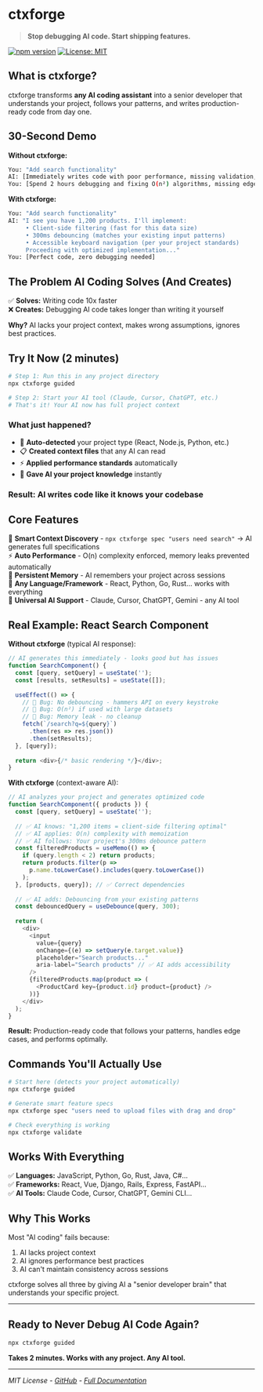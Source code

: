 # ctxforge

> **Stop debugging AI code. Start shipping features.**

[![npm version](https://badge.fury.io/js/ctxforge.svg)](https://www.npmjs.com/package/ctxforge)
[![License: MIT](https://img.shields.io/badge/License-MIT-yellow.svg)](https://opensource.org/licenses/MIT)

## What is ctxforge?

ctxforge transforms **any AI coding assistant** into a senior developer that understands your project, follows your patterns, and writes production-ready code from day one.

## 30-Second Demo

**Without ctxforge:**
```bash
You: "Add search functionality"
AI: [Immediately writes code with poor performance, missing validation, wrong patterns]
You: [Spend 2 hours debugging and fixing O(n²) algorithms, missing edge cases]
```

**With ctxforge:**
```bash
You: "Add search functionality"  
AI: "I see you have 1,200 products. I'll implement:
     • Client-side filtering (fast for this data size)
     • 300ms debouncing (matches your existing input patterns) 
     • Accessible keyboard navigation (per your project standards)
     Proceeding with optimized implementation..."
You: [Perfect code, zero debugging needed]
```

## The Problem AI Coding Solves (And Creates)

✅ **Solves:** Writing code 10x faster  
❌ **Creates:** Debugging AI code takes longer than writing it yourself

**Why?** AI lacks your project context, makes wrong assumptions, ignores best practices.

## Try It Now (2 minutes)

```bash
# Step 1: Run this in any project directory
npx ctxforge guided

# Step 2: Start your AI tool (Claude, Cursor, ChatGPT, etc.)
# That's it! Your AI now has full project context
```

### What just happened?
- 🎯 **Auto-detected** your project type (React, Node.js, Python, etc.)
- 📋 **Created context files** that any AI can read
- ⚡ **Applied performance standards** automatically
- 🧠 **Gave AI your project knowledge** instantly

### Result: AI writes code like it knows your codebase

## Core Features

🎯 **Smart Context Discovery** - `npx ctxforge spec "users need search"` → AI generates full specifications  
⚡ **Auto Performance** - O(n) complexity enforced, memory leaks prevented automatically  
🧠 **Persistent Memory** - AI remembers your project across sessions  
🔧 **Any Language/Framework** - React, Python, Go, Rust... works with everything  
🤖 **Universal AI Support** - Claude, Cursor, ChatGPT, Gemini - any AI tool

## Real Example: React Search Component

**Without ctxforge** (typical AI response):
```javascript
// AI generates this immediately - looks good but has issues
function SearchComponent() {
  const [query, setQuery] = useState('');
  const [results, setResults] = useState([]);
  
  useEffect(() => {
    // 🚨 Bug: No debouncing - hammers API on every keystroke
    // 🚨 Bug: O(n²) if used with large datasets  
    // 🚨 Bug: Memory leak - no cleanup
    fetch(`/search?q=${query}`)
      .then(res => res.json())
      .then(setResults);
  }, [query]);
  
  return <div>{/* basic rendering */}</div>;
}
```

**With ctxforge** (context-aware AI):
```javascript
// AI analyzes your project and generates optimized code
function SearchComponent({ products }) {
  const [query, setQuery] = useState('');
  
  // ✅ AI knows: "1,200 items = client-side filtering optimal"
  // ✅ AI applies: O(n) complexity with memoization  
  // ✅ AI follows: Your project's 300ms debounce pattern
  const filteredProducts = useMemo(() => {
    if (query.length < 2) return products;
    return products.filter(p => 
      p.name.toLowerCase().includes(query.toLowerCase())
    );
  }, [products, query]); // ✅ Correct dependencies
  
  // ✅ AI adds: Debouncing from your existing patterns
  const debouncedQuery = useDebounce(query, 300);
  
  return (
    <div>
      <input 
        value={query}
        onChange={(e) => setQuery(e.target.value)}
        placeholder="Search products..."
        aria-label="Search products" // ✅ AI adds accessibility
      />
      {filteredProducts.map(product => (
        <ProductCard key={product.id} product={product} />
      ))}
    </div>
  );
}
```

**Result:** Production-ready code that follows your patterns, handles edge cases, and performs optimally.

## Commands You'll Actually Use

```bash
# Start here (detects your project automatically)
npx ctxforge guided

# Generate smart feature specs  
npx ctxforge spec "users need to upload files with drag and drop"

# Check everything is working
npx ctxforge validate
```

## Works With Everything

✅ **Languages:** JavaScript, Python, Go, Rust, Java, C#...  
✅ **Frameworks:** React, Vue, Django, Rails, Express, FastAPI...  
✅ **AI Tools:** Claude Code, Cursor, ChatGPT, Gemini CLI...

## Why This Works

Most "AI coding" fails because:
1. AI lacks project context 
2. AI ignores performance best practices
3. AI can't maintain consistency across sessions

ctxforge solves all three by giving AI a "senior developer brain" that understands your specific project.

---

## Ready to Never Debug AI Code Again?

```bash
npx ctxforge guided
```

**Takes 2 minutes. Works with any project. Any AI tool.**

---

*MIT License - [GitHub](https://github.com/vencolini/ctxforge) - [Full Documentation](docs/README.md)*